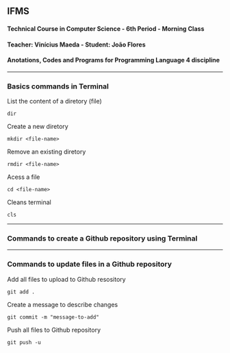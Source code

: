 ## IFMS

#### Technical Course in Computer Science - 6th Period - Morning Class

#### Teacher: Vinícius Maeda - Student: João Flores

#### Anotations, Codes and Programs for Programming Language 4 discipline

---

### Basics commands in Terminal

List the content of a diretory (file)

```
dir
```

Create a new diretory

```
mkdir <file-name>
```

Remove an existing diretory

```
rmdir <file-name>
```

Acess a file

```
cd <file-name>
```

Cleans terminal

```
cls
```

---

### Commands to create a Github repository using Terminal



---

### Commands to update files in a Github repository

Add all files to upload to Github resository

```
git add .
```

Create a message to describe changes

```
git commit -m "message-to-add"
```

Push all files to Github repository

```
git push -u
```